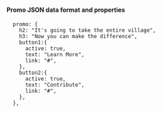 


#### Promo JSON data format and properties

```
  promo: {
    h2: "It's going to take the entire village",
    h3: "Now you can make the difference",
    button1:{
      active: true,
      text: "Learn More",
      link: "#",
    },
    button2:{
      active: true,
      text: "Contribute",
      link: "#",
    },
  },
```